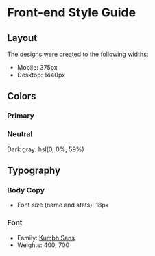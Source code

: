 # Front-end Style Guide

## Layout

The designs were created to the following widths:

- Mobile: 375px
- Desktop: 1440px

## Colors

### Primary



### Neutral

Dark gray: hsl(0, 0%, 59%)

## Typography

### Body Copy

- Font size (name and stats): 18px

### Font

- Family: [Kumbh Sans](https://fonts.google.com/specimen/Kumbh+Sans)
- Weights: 400, 700
